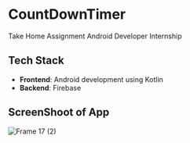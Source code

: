 # CountDownTimer

Take Home Assignment Android Developer Internship

## Tech Stack

- **Frontend**: Android development using Kotlin
- **Backend**: Firebase

## ScreenShoot of App
![Frame 17 (2)](https://github.com/Ad12-Ad/CountDownTimer/assets/76468958/964d39a7-92c2-4cc1-bd6b-45cba0b2e23a)



